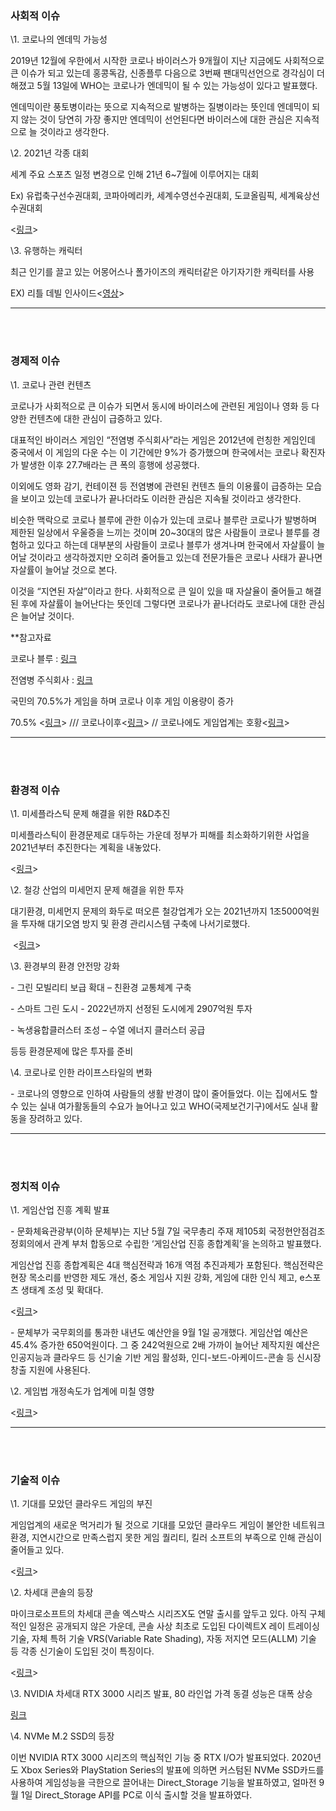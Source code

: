 ###  **사회적 이슈**

\1.   코로나의 엔데믹 가능성

2019년 12월에 우한에서 시작한 코로나 바이러스가 9개월이 지난 지금에도 사회적으로 큰 이슈가 되고 있는데 홍콩독감, 신종플루 다음으로 3번째 팬대믹선언으로 경각심이 더해졌고 5월 13일에 WHO는 코로나가 엔데믹이 될 수 있는 가능성이 있다고 발표했다.

엔데믹이란 풍토병이라는 뜻으로 지속적으로 발병하는 질병이라는 뜻인데 엔데믹이 되지 않는 것이 당연히 가장 좋지만 엔데믹이 선언된다면 바이러스에 대한 관심은 지속적으로 늘 것이라고 생각한다.

\2.   2021년 각종 대회

세계 주요 스포츠 일정 변경으로 인해 21년 6~7월에 이루어지는 대회

Ex) 유럽축구선수권대회, 코파아메리카, 세계수영선수권대회, 도쿄올림픽, 세계육상선수권대회

<[링크](https://www.yna.co.kr/view/GYH20200409001300044)>

\3.   유행하는 캐릭터

최근 인기를 끌고 있는 어몽어스나 폴가이즈의 캐릭터같은 아기자기한 캐릭터를 사용

EX) 리틀 데빌 인사이드<[영상](https://www.youtube.com/watch?v=AI6dXLb65nI)>

---



 <br/>

 <br/>

 

 

 

 

 

 

 

 

###  **경제적 이슈**

\1.   코로나 관련 컨텐츠

코로나가 사회적으로 큰 이슈가 되면서 동시에 바이러스에 관련된 게임이나 영화 등 다양한 컨텐츠에 대한 관심이 급증하고 있다.

대표적인 바이러스 게임인 “전염병 주식회사”라는 게임은 2012년에 런칭한 게임인데 중국에서 이 게임의 다운 수는 이 기간에만 9%가 증가했으며 한국에서는 코로나 확진자가 발생한 이후 27.7배라는 큰 폭의 흥행에 성공했다.

이외에도 영화 감기, 컨테이젼 등 전염병에 관련된 컨텐츠 들의 이용률이 급증하는 모습을 보이고 있는데 코로나가 끝나더라도 이러한 관심은 지속될 것이라고 생각한다.

비슷한 맥락으로 코로나 블루에 관한 이슈가 있는데 코로나 블루란 코로나가 발병하며 제한된 일상에서 우울증을 느끼는 것이며 20~30대의 많은 사람들이 코로나 블루를 경험하고 있다고 하는데 대부분의 사람들이 코로나 블루가 생겨나며 한국에서 자살률이 늘어날 것이라고 생각하겠지만 오히려 줄어들고 있는데 전문가들은 코로나 사태가 끝나면 자살률이 늘어날 것으로 본다.

이것을 “지연된 자살”이라고 한다. 사회적으로 큰 일이 있을 때 자살율이 줄어들고 해결된 후에 자살률이 늘어난다는 뜻인데 그렇다면 코로나가 끝나더라도 코로나에 대한 관심은 늘어날 것이다.

**참고자료

코로나 블루 : [링크](https://www.mk.co.kr/news/society/view/2020/07/721270/)

전염병 주식회사 : [링크](http://www.econovill.com/news/articleView.html?idxno=387141)

국민의 70.5%가 게임을 하며 코로나 이후 게임 이용량이 증가

70.5% <[링크](http://it.chosun.com/site/data/html_dir/2020/08/07/2020080703157.html)>  ///  코로나이후<[링크](https://www.sedaily.com/NewsVIew/1Z3ZI6DQZO)> // 코로나에도 게임업계는 호황<[링크](https://biz.chosun.com/site/data/html_dir/2020/06/11/2020061101362.html)>

---



 <br/><br/>

 

 

 

###  **환경적 이슈**

\1.   미세플라스틱 문제 해결을 위한 R&D추진

미세플라스틱이 환경문제로 대두하는 가운데 정부가 피해를 최소화하기위한 사업을 2021년부터 추진한다는 계획을 내놓았다.

<[링크](https://www.sciencetimes.co.kr/news/미세플라스틱-문제-대응2021년-다부처-rd-추진/)>

 

\2.   철강 산업의 미세먼지 문제 해결을 위한 투자

대기환경, 미세먼지 문제의 화두로 떠오른 철강업계가 오는 2021년까지 1조5000억원을 투자해 대기오염 방지 및 환경 관리시스템 구축에 나서기로했다.

​      <[링크](https://www.kyongbuk.co.kr/news/articleView.html?idxno=2004642)>

 

\3.   환경부의 환경 안전망 강화

\-   그린 모빌리티 보급 확대 – 친환경 교통체계 구축

\-   스마트 그린 도시 - 2022년까지 선정된 도시에게 2907억원 투자

\-   녹생융합클러스터 조성 – 수열 에너지 클러스터 공급

등등 환경문제에 많은 투자를 준비

 

\4.   코로나로 인한 라이프스타일의 변화

\-   코로나의 영향으로 인하여 사람들의 생활 반경이 많이 줄어들었다. 이는 집에서도 할 수 있는 실내 여가활동들의 수요가 늘어나고 있고 WHO(국제보건기구)에서도 실내 활동을 장려하고 있다.

---

 

 <br/>

 <br/>

 

 

### **정치적 이슈**

\1.   게임산업 진흥 계획 발표

\-    문화체육관광부(이하 문체부)는 지난 5월 7일 국무총리 주재 제105회 국정현안점검조정회의에서 관계 부처 합동으로 수립한 ‘게임산업 진흥 종합계획’을 논의하고 발표했다.

 게임산업 진흥 종합계획은 4대 핵심전략과 16개 역점 추진과제가 포함된다. 핵심전략은 현장 목소리를 반영한 제도 개선, 중소 게임사 지원 강화, 게임에 대한 인식 제고, e스포츠 생태계 조성 및 확대다.

<[링크](http://www.gameinsight.co.kr/news/articleView.html?idxno=20704)>

\-    문체부가 국무회의를 통과한 내년도 예산안을 9월 1일 공개했다. 게임산업 예산은 45.4% 증가한 650억원이다. 그 중 242억원으로 2배 가까이 늘어난 제작지원 예산은 인공지능과 클라우드 등 신기술 기반 게임 활성화, 인디-보드-아케이드-콘솔 등 신시장 창출 지원에 사용된다. 

 

 

\2.   게임법 개정속도가 업계에 미칠 영향

<[링크](https://www.donga.com/news/It/article/all/20200709/101899188/1)>

---



<br/><br/>

 

 

 

 

 

 

 

 

 

### **기술적 이슈**

\1.   기대를 모았던 클라우드 게임의 부진

게임업계의 새로운 먹거리가 될 것으로 기대를 모았던 클라우드 게임이 불안한 네트워크 환경, 지연시간으로 만족스럽지 못한 게임 퀄리티, 킬러 소프트의 부족으로 인해 관심이 줄어들고 있다.

<[링크](http://www.gameinsight.co.kr/news/articleView.html?idxno=20704)>

 

\2.   차세대 콘솔의 등장

마이크로소프트의 차세대 콘솔 엑스박스 시리즈X도 연말 출시를 앞두고 있다. 아직 구체적인 일정은 공개되지 않은 가운데, 콘솔 사상 최초로 도입된 다이렉트X 레이 트레이싱 기술, 자체 특허 기술 VRS(Variable Rate Shading), 자동 저지연 모드(ALLM) 기술 등 각종 신기술이 도입된 것이 특징이다.

<[링크](http://www.gameinsight.co.kr/news/articleView.html?idxno=20704)>

 

\3.   NVIDIA 차세대 RTX 3000 시리즈 발표, 80 라인업 가격 동결 성능은 대폭 상승

[링크](https://www.youtube.com/watch?v=E98hC9e__Xs)

 

\4.   NVMe M.2 SSD의 등장

이번 NVIDIA RTX 3000 시리즈의 핵심적인 기능 중 RTX I/O가 발표되었다. 2020년도 Xbox Series와 PlayStation Series의 발표에 의하면 커스텀된 NVMe SSD카드를 사용하여 게임성능을 극한으로 끌어내는 Direct_Storage 기능을 발표하였고, 얼마전 9월 1일 Direct_Storage API를 PC로 이식 출시할 것을 발표하였다.